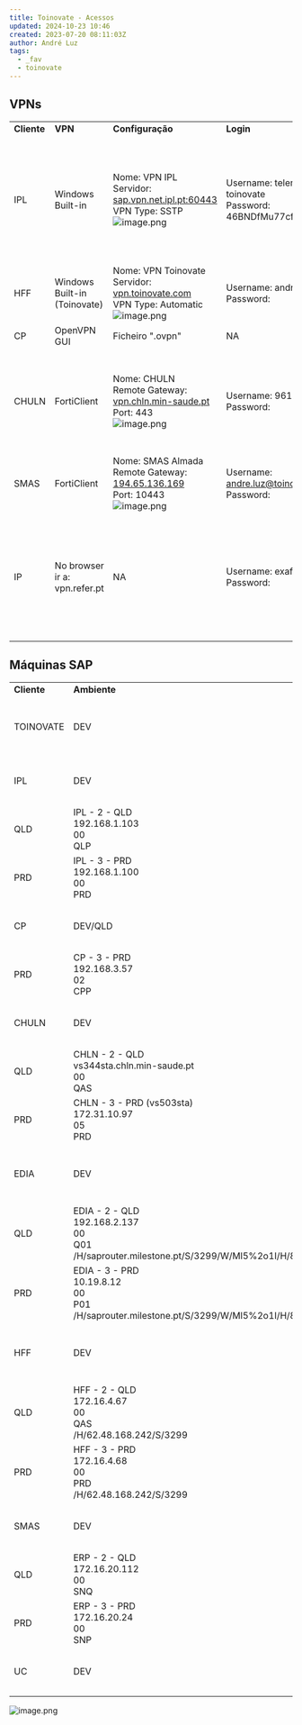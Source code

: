 ```yaml
---
title: Toinovate - Acessos
updated: 2024-10-23 10:46
created: 2023-07-20 08:11:03Z
author: André Luz
tags:
  - _fav
  - toinovate
---
```


## **VPNs**

|             |                                    |                                                                                                                                              |                                                       |                                                                                                                                                                                                              |
| ----------- | ---------------------------------- | -------------------------------------------------------------------------------------------------------------------------------------------- | ----------------------------------------------------- | ------------------------------------------------------------------------------------------------------------------------------------------------------------------------------------------------------------ |
| **Cliente** | **VPN**                            | **Configuração**                                                                                                                             | **Login**                                             | **Notas**                                                                                                                                                                                                    |
| IPL         | Windows Built-in                   | Nome: VPN IPL  <br>Servidor: [sap.vpn.net.ipl.pt:60443](http://sap.vpn.net.ipl.pt:60443)  <br>VPN Type: SSTP  <br>![image.png](image-64.png) | Username: telem-toinovate  <br>Password: 46BNDfMu77cf | Ir às definições do Windows e depois ir a:  <br>![image.png](image-65.png)  <br>Depois seguir os seguintes passos e remover o pisco "Use default gateway in remote network":  <br>![image.png](image-68.png) |
| HFF         | Windows Built-in (Toinovate)       | Nome: VPN Toinovate  <br>Servidor: [vpn.toinovate.com](http://vpn.toinovate.com)  <br>VPN Type: Automatic  <br>![image.png](image-63.png)    | Username: andre.luz  <br>Password:                    |                                                                                                                                                                                                              |
| CP          | OpenVPN GUI                        | Ficheiro ".ovpn"                                                                                                                             | NA                                                    |                                                                                                                                                                                                              |
| CHULN       | FortiClient                        | Nome: CHULN  <br>Remote Gateway: [vpn.chln.min-saude.pt](http://vpn.chln.min-saude.pt)  <br>Port: 443  <br>![image.png](image-67.png)        | Username: 96170  <br>Password:                        | **Remote Desktop Connection**  <br><br/>Computer: [vs951sta.chln.min-saude.pt](http://vs951sta.chln.min-saude.pt)  <br>Username: chln\\96170  <br>Password:                                                  |
| SMAS        | FortiClient                        | Nome: SMAS Almada  <br>Remote Gateway: [194.65.136.169](http://194.65.136.169)  <br>Port: 10443  <br>![image.png](image-66.png)              | Username: andre.luz@toinovate.com  <br>Password:      |                                                                                                                                                                                                              |
| IP          | No browser ir a:  <br>vpn.refer.pt | NA                                                                                                                                           | Username: exafluz  <br>Password:                      | **Remote Desktop Connection**  <br><br/>Computer: [RDSHOST-LX41.ip.pt](http://RDSHOST-LX41.ip.pt) ou [RDSHOST-LX42.ip.pt](http://RDSHOST-LX42.ip.pt)  <br>Username: IP\\exafluz  <br>Password:               |

## **Máquinas SAP**

|     |     |     |     |
| --- | --- | --- | --- |
| **Cliente** | **Ambiente** | **Conexão** | **User** |
| TOINOVATE | DEV | S4  <br>172.19.5.34  <br>02  <br>TS4  <br>/H/148.69.116.170/W/T0!202$ | ALUZ |
| IPL | DEV | IPL - 1 - DEV  <br>192.168.1.98  <br>00  <br>DPL | TOINOV2  <br>Benfica_2021 |
| QLD | IPL - 2 - QLD  <br>192.168.1.103  <br>00  <br>QLP | TOINOV2  <br>Benfica_2021 |     |
| PRD | IPL - 3 - PRD  <br>192.168.1.100  <br>00  <br>PRD | TOINOV2  <br>Benfica_2021 |     |
| CP  | DEV/QLD | CP - 1 - DEV/QLD  <br>sapdcp.cp.pt  <br>00  <br>CPQ | ALUZ |
| PRD | CP - 3 - PRD  <br>192.168.3.57  <br>02  <br>CPP | ALUZ |     |
| CHULN | DEV | CHLN - 1 - DEV  <br>vs345sta.chln.min-saude.pt  <br>00  <br>DEV | 96170  <br>Toin23-CHULN1 |
| QLD | CHLN - 2 - QLD  <br>vs344sta.chln.min-saude.pt  <br>00  <br>QAS | 96170  <br>Toin23-CHULN1 |     |
| PRD | CHLN - 3 - PRD (vs503sta)  <br>172.31.10.97  <br>05  <br>PRD | 96170  <br>Toin24-CHULN |     |
| EDIA | DEV | EDIA - 1 - DEV  <br>192.168.2.136  <br>00  <br>D01  <br>/H/saprouter.milestone.pt/S/3299/W/Ml5%2o1I/H/83.240.223.69/S/3299 | TALUZ |
| QLD | EDIA - 2 - QLD  <br>192.168.2.137  <br>00  <br>Q01  <br>/H/saprouter.milestone.pt/S/3299/W/Ml5%2o1I/H/83.240.223.69/S/3299 | TALUZ |     |
| PRD | EDIA - 3 - PRD  <br>10.19.8.12  <br>00  <br>P01  <br>/H/saprouter.milestone.pt/S/3299/W/Ml5%2o1I/H/83.240.223.69/S/3299 | TOINOVATE  <br>Beja_2022  <br>TOINOVATE2  <br>Beja_2022 |     |
| HFF | DEV | HFF - 1 - DEV  <br>172.16.37.25  <br>00  <br>DEV  <br>/H/62.48.168.242/S/3299 | Toinovate  <br>Lisboa_2020 |
| QLD | HFF - 2 - QLD  <br>172.16.4.67  <br>00  <br>QAS  <br>/H/62.48.168.242/S/3299 | Toinovate  <br>Lisboa_2020 |     |
| PRD | HFF - 3 - PRD  <br>172.16.4.68  <br>00  <br>PRD  <br>/H/62.48.168.242/S/3299 | Toinovate  <br>Lisboa_2020 |     |
| SMAS | DEV | ERP - 1 - DEV  <br>172.16.20.68  <br>00  <br>SND | ALUZ |
| QLD | ERP - 2 - QLD  <br>172.16.20.112  <br>00  <br>SNQ | ALUZ |     |
| PRD | ERP - 3 - PRD  <br>172.16.20.24  <br>00  <br>SNP | ALUZ |     |
| UC  | DEV | UC - 1 - DEV  <br>Belenus-dev.uc.pt  <br>00  <br>DV7 |     |

![image.png](image-69.png)